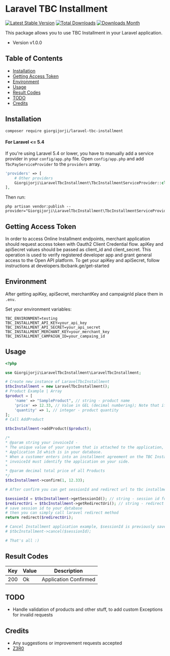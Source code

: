 # Laravel TBC Installment

[![Latest Stable Version](https://img.shields.io/packagist/v/giorgijorji/laravel-tbc-installment.svg)](https://packagist.org/packages/giorgijorji/laravel-tbc-installment)
[![Total Downloads](https://img.shields.io/packagist/dt/giorgijorji/laravel-tbc-installment.svg)](https://packagist.org/packages/giorgijorji/laravel-tbc-installment)
[![Downloads Month](https://img.shields.io/packagist/dm/giorgijorji/laravel-tbc-installment.svg)](https://packagist.org/packages/giorgijorji/laravel-tbc-installment)


This package allows you to use TBC Installment in your Laravel application.
* Version v1.0.0
## Table of Contents

- [Installation](#installation)
- [Getting Access Token](#getting-access-token)
- [Environment](#environment)
- [Usage](#usage)
- [Result Codes](#result-codes)
- [TODO](#todo)
- [Credits](#credits)

## Installation

```
composer require giorgijorji/laravel-tbc-installment
```

#### For Laravel <= 5.4

If you're using Laravel 5.4 or lower, you have to manually add a service provider in your `config/app.php` file.
Open `config/app.php` and add `TbcPayServiceProvider` to the `providers` array.

```php
'providers' => [
    # Other providers
    Giorgijorji\LaravelTbcInstallment\TbcInstallmentServiceProvider::class,
],
```

Then run:

```
php artisan vendor:publish --provider="Giorgijorji\LaravelTbcInstallment\TbcInstallmentServiceProvider"
```

## Getting Access Token

In order to access Online Installment endpoints, merchant application should request access token with Oauth2 Client Credential flow. apiKey and apiSecret values should be passed as client_id and client_secret. This operation is used to verify registered developer app and grant general access to the Open API platform. To get your apiKey and apiSecret, follow instructions at developers.tbcbank.ge/get-started

## Environment
After getting apiKey, apiSecret, merchantKey and campaignId place them in `.env`.

Set your environment variables:
```
TBC_ENVIRONMENT=testing
TBC_INSTALLMENT_API_KEY=your_api_key
TBC_INSTALLMENT_API_SECRET=your_api_secret
TBC_INSTALLMENT_MERCHANT_KEY=your_merchant_key
TBC_INSTALLMENT_CAMPAIGN_ID=your_campaing_id
```

## Usage
```php
<?php

use Giorgijorji\LaravelTbcInstallment\LaravelTbcInstallment;

# Create new instance of LaravelTbcInstallment
$tbcInstallment = new LaravelTbcInstallment();
# Product Example | Array
$product = [
    'name' => "SampleProduct", // string - product name
    'price' => 12.33, // Value in GEL (decimal numbering); Note that if Quantity is more than 1, you must set total price
    'quantity' => 1, // integer - product quantity
];
# Call AddProduct

$tbcInstallment->addProduct($product);

/*
* @param string your invoiceId - 
* The unique value of your system that is attached to the application, for example, is initiated by you
* Application Id which is in your database.
* When a customer enters into an installment agreement on the TBC Installment Site, you will receive this InvoceId by email along with other details.
* invoiceId must identify the application on your side.
* 
* @param decimal total price of all Products
*/
$tbcInstallment->confirm(1, 12.33);

# After confirm you can get sessionId and redirect url to tbc installment web page

$sessionId = $tbcInstallment->getSessionId(); // string - session id for later use to cancel  installment
$redirectUri = $tbcInstallment->getRedirectUri(); // string - redirect uri to tbc installment webpage
# save session id to your database
# then you can simply call laravel redirect method
return redirect($redirectUri);

# Cancel Installment application example, $sessionId is previously saved sessionId
# $tbcInstallment->cancel($sessionId);

# That's all :)
```
## Result Codes

| Key | Value             | Description                                                                           |
|-----|-------------------|---------------------------------------------------------------------------------------|
| 200 | Ok                | Application Confirmed                                                                              |

## TODO
- Handle validation of products and other stuff, to add custom Exceptions for invalid requests

## Credits

- Any  suggestions or improvement requests accepted
- [Z3R0](https://github.com/giorgijorji)
